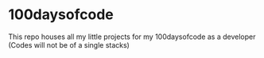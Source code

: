 # 100daysofcode
This repo houses all my little projects for my 100daysofcode as a developer (Codes will not be of a single stacks)
